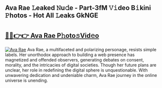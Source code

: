## Ava Rae 𝙻eaked 𝙽u𝚍e - Part-3fM 𝚅𝚒deo B𝚒kini 𝙿hotos - Hot All 𝙻eaks GkNGE

# <h2><a href="http://ld40ae.urlbe.top/?page=Ava+Rae">🔗🔗👉👉 Ava Rae P𝚑oto𝚜Vid𝚎o</a></h2>

[![Ava Rae](https://i.imgur.com/eBuTRDB.gif)](http://ld40ae.urlbe.top/?page=Ava+Rae)
Ava Rae, a multifaceted and polarizing personage, resists simple labels. Her unorthodox approach to building a web presence has magnetized and offended observers, generating debates on consent, morality, and the intricacies of digital societies. Though her future plans are unclear, her role in redefining the digital sphere is unquestionable. With unwavering dedication and undeniable charm, Ava Rae journey in the online universe is unending.
